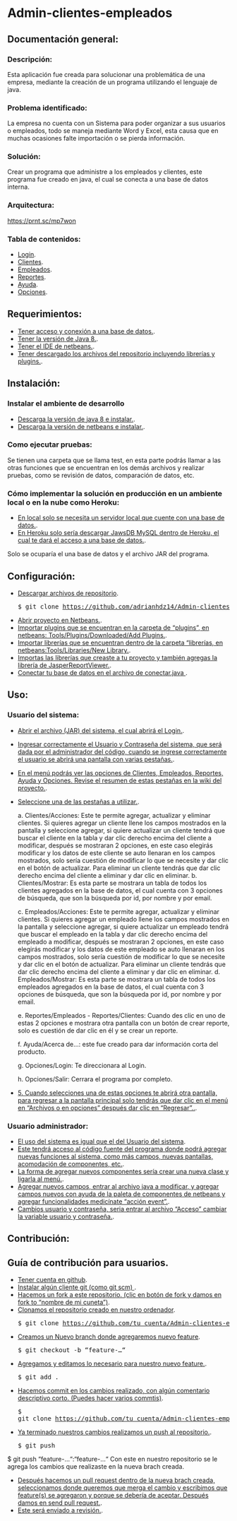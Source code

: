 # Admin-clientes-empleados

## Documentación general:

### Descripción: 

Esta aplicación fue creada para solucionar una problemática de una empresa, mediante la creación de un programa utilizando el lenguaje de java.

### Problema identificado: 

La empresa no cuenta con un Sistema para poder organizar a sus usuarios o empleados, todo se maneja mediante Word y Excel,  esta causa que en muchas ocasiones falte importación o se pierda información.

### Solución: 

Crear un programa que administre a los empleados y clientes, este programa fue creado en java, el cual se conecta a una base de datos interna.

### Arquitectura: 

https://prnt.sc/mp7won

### Tabla de contenidos:

- [Login](https://github.com/adrianhdz14/Admin-clientes-empleados/wiki/Wiki#login).
- [Clientes](https://github.com/adrianhdz14/Admin-clientes-empleados/wiki/Wiki#clientes).
- [Empleados](https://github.com/adrianhdz14/Admin-clientes-empleados/wiki/Wiki#empleados).
- [Reportes](https://github.com/adrianhdz14/Admin-clientes-empleados/wiki/Wiki#reportes).
- [Ayuda](https://github.com/adrianhdz14/Admin-clientes-empleados/wiki/Wiki#ayuda).
- [Opciones](https://github.com/adrianhdz14/Admin-clientes-empleados/wiki/Wiki#opciones).

## Requerimientos:

- [Tener acceso y conexión a una base de datos.]().
- [Tener la versión de Java 8.]().
- [Tener el IDE de netbeans.]().
- [Tener descargado los archivos del repositorio incluyendo librerías y plugins.]().

## Instalación:

### Instalar el ambiente de desarrollo
- [Descarga la versión de java 8 e instalar.]().
- [Descarga la versión de netbeans e instalar.]().

### Como ejecutar pruebas:

Se tienen una carpeta que se llama test, en esta parte podrás llamar a las otras funciones que se encuentran en los demás archivos y realizar pruebas, como se revisión de datos, comparación de datos, etc.

### Cómo implementar la solución en producción en un ambiente local o en la nube como Heroku:
- [En local solo se necesita un servidor local que cuente con una base de datos.]().
- [En Heroku solo sería descargar JawsDB MySQL dentro de Heroku, el cual te dará el acceso a  una base de datos.]().

Solo se ocuparía el una base de datos y el archivo JAR del programa.

## Configuración:
- [Descargar archivos  de repositorio]().<pre>$ git clone https://github.com/adrianhdz14/Admin-clientes-empleados.git</pre>
- [Abrir proyecto en Netbeans.]().
- [Importar plugins que se encuentran en la carpeta de “plugins”, en netbeans: Tools/Plugins/Downloaded/Add Plugins.]().
- [Importar librerías que se encuentran dentro de la carpeta “librerías, en netbeans:Tools/Libraries/New Library.]().
- [Importas las librerías que creaste a tu proyecto y también agregas la librería de JasperReportViewer.]().
- [Conectar tu base de datos en el archivo de conectar.java ]().

## Uso:

### Usuario del sistema:

- [Abrir el archivo (JAR) del sistema, el cual abrirá el Login.]().
- [Ingresar correctamente el Usuario y Contraseña del sistema, que será dada por el administrador del código, cuando se ingrese correctamente el usuario se abrirá una pantalla con varias pestañas.]().
- [En el menú podrás ver las opciones de Clientes, Empleados, Reportes, Ayuda y Opciones. Revise el resumen de estas pestañas en la wiki del proyecto.]().
- [Seleccione una de las pestañas a utilizar.]().

    a.	Clientes/Acciones: Este te permite agregar, actualizar y eliminar clientes. Si quieres agregar un cliente llene los campos mostrados en la pantalla y seleccione agregar, si quiere actualizar un cliente tendrá que buscar el cliente en la tabla y dar clic derecho encima del cliente a modificar, después se mostraran 2 opciones, en este caso elegirás modificar y los datos de este cliente se auto llenaran en los campos mostrados, solo sería cuestión de modificar lo que se necesite y dar clic en el botón de actualizar. Para eliminar un cliente tendrás que dar clic derecho encima del cliente a eliminar y dar clic en eliminar.
    b.	Clientes/Mostrar: Es esta parte se mostrara un tabla de todos los clientes agregados en la base de datos, el cual cuenta con 3 opciones de búsqueda, que son la búsqueda por id, por nombre y por email.

    c.	Empleados/Acciones: Este te permite agregar, actualizar y eliminar clientes. Si quieres agregar un empleado llene los campos mostrados en la pantalla y seleccione agregar, si quiere actualizar un empleado tendrá que buscar el empleado en la tabla y dar clic derecho encima del empleado a modificar, después se mostraran 2 opciones, en este caso elegirás modificar y los datos de este empleado se auto llenaran en los campos mostrados, solo sería cuestión de modificar lo que se necesite y dar clic en el botón de actualizar. Para eliminar un cliente tendrás que dar clic derecho encima del cliente a eliminar y dar clic en eliminar.
    d.	Empleados/Mostrar: Es esta parte se mostrara un tabla de todos los empleados agregados en la base de datos, el cual cuenta con 3 opciones de búsqueda, que son la búsqueda por id, por nombre y por email.

    e.	Reportes/Empleados - Reportes/Clientes: Cuando des clic en uno de estas 2 opciones e mostrara otra pantalla con un botón de crear reporte, solo es cuestión de dar clic en él y se crear un reporte.

    f.	Ayuda/Acerca de…: este fue creado para dar información corta del producto.

    g.	Opciones/Login: Te direccionara al Login.

    h.	Opciones/Salir: Cerrara el programa por completo.

- [5.	Cuando selecciones una de estas opciones te abrirá otra pantalla, para regresar a la pantalla principal solo tendrás que dar clic en el menú en “Archivos o en opciones” después dar clic en “Regresar”..]().


### Usuario administrador:
- [El uso del sistema es igual que el del Usuario del sistema]().
- [Este tendrá acceso al código fuente del programa donde podrá agregar nuevas funciones al sistema, como más campos, nuevas pantallas, acomodación de componentes, etc.]().
- [La forma de agregar nuevos componentes sería crear una nueva clase y ligarla al menú.]().
- [Agregar nuevos campos, entrar al archivo java a modificar, y agregar campos nuevos con ayuda de la paleta de componentes de netbeans y agregar funcionalidades medicínate “acción event”.]().
- [Cambios usuario y contraseña, seria entrar al archivo “Acceso” cambiar la variable  usuario y contraseña.]().


## Contribución:

## Guía de contribución para usuarios.
- [Tener cuenta en github]().
- [Instalar algún cliente git (como git scm) ]().
- [Hacemos un fork a este repositorio. (clic en botón de fork y damos en fork to “nombre de mi cuneta”)]().
- [Clonamos el repositorio creado en nuestro ordenador]().<pre>$ git clone https://github.com/tu_cuenta/Admin-clientes-empleados.git</pre>
- [Creamos un Nuevo branch donde agregaremos nuevo feature]().<pre>$ git checkout -b “feature-…“</pre>
- [Agregamos y editamos lo necesario para nuestro nuevo feature.]().<pre>$ git add .</pre>
- [Hacemos commit en los cambios realizado, con algún comentario descriptivo corto. (Puedes hacer varios commtis)]().<pre>$ git clone https://github.com/tu_cuenta/Admin-clientes-empleados.git</pre>
- [Ya terminado nuestros cambios realizamos un push al repositorio.]().<pre>$ git push  <REMOTENAME> <BRANCHNAME>

$ git push  “feature-…“:“feature-…“
</pre>
Con este en nuestro repositorio se le agrega los cambios que realizaste en la nueva brach creada.

- [Después hacemos un pull request dentro de la nueva brach creada, seleccionamos donde queremos que merga el cambio y escribimos que feature(s) se agregaron y porque se debería de aceptar. Después damos en send pull request.]().
- [Este será enviado a revisión.]().
